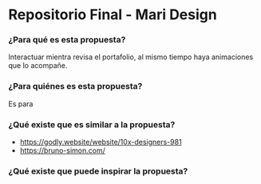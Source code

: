 # Repositorio Final - Mari Design

### ¿Para qué es esta propuesta?
Interactuar mientra revisa el portafolio, al mismo tiempo haya animaciones que lo acompañe. 

### ¿Para quiénes es esta propuesta?
Es para 

### ¿Qué existe que es similar a la propuesta?

* <https://godly.website/website/10x-designers-981>
* <https://bruno-simon.com/>

### ¿Qué existe que puede inspirar la propuesta?
